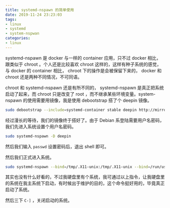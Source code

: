 ```yaml
---
title: systemd-nspawn 的简单使用
date: 2019-11-24 23:23:03
tags:
- linux
- systemd
- system-nspwan
categories:
- linux
---
```


systemd-nspawn 是 docker 与一样的 container 应用，只不过 docker 相比，跟类似于 chroot 。个人还是比较喜欢 chroot 这样的，这样有种子系统的感觉，与 docker 的 container 相比， chroot 下的操作是会被保留下来的， docker 和 chroot 还是两种不同情况，不可同语。

<!--more-->

chroot 和 systemd-nspawn 还是有所不同的， systemd-nspawn 是真正把系统启动了起来，而 chroot 只是改变了 root ，而不继承某些环境变量。system-nspawn 的使用需要用镜像，我是使用 debootstrap 搭了个 deepin 镜像。

```sh
sudo debootstrap --include=systemd-container stable deepin http://mirrors.ustc.edu.cn/deepin/
```

经过漫长的等待，我们的镜像终于搭好了。由于 Debian 系登陆需要用户名密码，我们先进入系统设置个用户名密码。

```sh
sudo systemd-nspawn -D deepin
```

然后我们输入 `passwd` 设置密码后，退出 shell 即可。

然后我们正式进入系统。

```sh
sudo systemd-nspawn --bind=/tmp/.X11-unix:/tmp/.X11-unix --bind=/run/user/1000/pulse:/run/user/host/pulse --setenv=LANGUAGE=zh_CN:zh -bD deepin
```

其实也没有什么好看的，不过我硬盘里有个系统，我可通过以上指令，让我硬盘里的系统在我主系统下启动，有时候出于维护的目的，这个命令挺好用的，毕竟真正启动了系统。

然后三下 `C-]` ，关闭启动的系统。